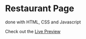 # Restaurant Page

done with HTML, CSS and Javascript

Check out the [Live Preview](https://jaysan0.github.io/restaurant-page/)
